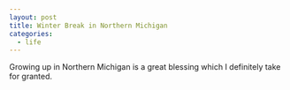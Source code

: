 ```yaml
---
layout: post
title: Winter Break in Northern Michigan
categories:
  - life
---
```


Growing up in Northern Michigan is a great blessing which I definitely take for granted. 
